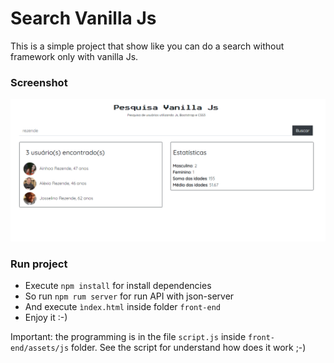 # Search Vanilla Js  

This is a simple project that show like you can do a search without framework only with vanilla Js.

### Screenshot

![Screenshot image](https://github.com/fabioalmeida100/pesquisa-vanilla-js/blob/master/screenshot.png?raw=true)

### Run project 

- Execute `npm install` for install dependencies
- So run `npm rum server` for run API with json-server
- And execute `ìndex.html` inside folder `front-end`
- Enjoy it :-)

Important: the programming is in the file `script.js` inside `front-end/assets/js` folder. See the script for understand how does it work ;-)
